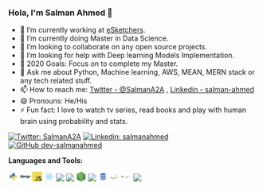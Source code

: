 ### Hola, I'm Salman Ahmed 👋

- 🔭 I’m currently working at [eSketchers](https://esketchers.com/).
- 🌱 I’m currently doing Master in Data Science.
- 👯 I’m looking to collaborate on any open source projects.
- 🤔 I’m looking for help with Deep learning Models Implementation.
- 🥅 2020 Goals: Focus on to complete my Master.
- 💬 Ask me about Python, Machine learning, AWS, MEAN, MERN stack  or any tech related stuff.
- 📫 How to reach me: [Twitter - @SalmanA2A](https://twitter.com/SalmanA2A) , [Linkedin - salman-ahmed](https://www.linkedin.com/in/salman-ahmed-8abb0472/)
- 😄 Pronouns: He/His
- ⚡ Fun fact: I love to watch tv series, read books and play with human brain using probability and stats.

[![Twitter: SalmanA2A](https://img.shields.io/twitter/follow/SalmanA2A?style=social)](https://twitter.com/SalmanA2A)
[![Linkedin: salmanahmed](https://img.shields.io/badge/-salmanahmed-blue?style=flat-square&logo=Linkedin&logoColor=white&link=www.linkedin.com/in/salman-ahmed-8abb0472)](www.linkedin.com/in/salman-ahmed-8abb0472)
[![GitHub dev-salmanahmed](https://img.shields.io/github/followers/dev-salmanahmed?label=follow&style=social)](https://github.com/dev-salmanahmed)


**Languages and Tools:**  

<code><img height="20" src="https://raw.githubusercontent.com/github/explore/80688e429a7d4ef2fca1e82350fe8e3517d3494d/topics/python/python.png"></code>
<code><img height="20" src="https://raw.githubusercontent.com/github/explore/80688e429a7d4ef2fca1e82350fe8e3517d3494d/topics/django/django.png"></code>
<code><img height="20" src="https://raw.githubusercontent.com/github/explore/80688e429a7d4ef2fca1e82350fe8e3517d3494d/topics/javascript/javascript.png"></code>
<code><img height="20" src="https://raw.githubusercontent.com/github/explore/80688e429a7d4ef2fca1e82350fe8e3517d3494d/topics/react/react.png"></code>
<code><img height="20" src="https://raw.githubusercontent.com/github/explore/80688e429a7d4ef2fca1e82350fe8e3517d3494d/topics/react/angular.png"></code>
<code><img height="20" src="https://raw.githubusercontent.com/github/explore/80688e429a7d4ef2fca1e82350fe8e3517d3494d/topics/react/express.png"></code>
<code><img height="20" src="https://raw.githubusercontent.com/github/explore/80688e429a7d4ef2fca1e82350fe8e3517d3494d/topics/nodejs/nodejs.png"></code> 
<code><img height="20" src="https://raw.githubusercontent.com/github/explore/80688e429a7d4ef2fca1e82350fe8e3517d3494d/topics/postgresql/postresql.png"></code>
<code><img height="20" src="https://raw.githubusercontent.com/github/explore/80688e429a7d4ef2fca1e82350fe8e3517d3494d/topics/sql/sql.png"></code> 
<code><img height="20" src="https://raw.githubusercontent.com/github/explore/80688e429a7d4ef2fca1e82350fe8e3517d3494d/topics/mysql/mysql.png"></code> 
<code><img height="20" src="https://raw.githubusercontent.com/github/explore/80688e429a7d4ef2fca1e82350fe8e3517d3494d/topics/mongodb/mongodb.png"></code> 
<code><img height="20" src="https://cassandra.apache.org/img/cassandra_logo.png"></code>
